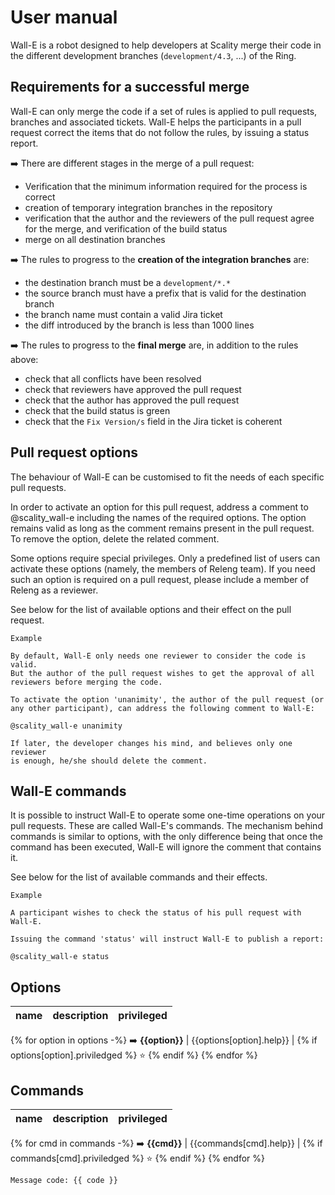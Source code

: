 # User manual #

Wall-E is a robot designed to help developers at Scality merge their code
in the different development branches (`development/4.3`, ...) of the Ring.

## Requirements for a successful merge ##

Wall-E can only merge the code if a set of rules is applied to pull requests,
branches and associated tickets. Wall-E helps the participants in a
pull request correct the items that do not follow the rules, by issuing a
status report.

:arrow_right: There are different stages in the merge of a pull request:

* Verification that the minimum information required for the process is
  correct
* creation of temporary integration branches in the repository
* verification that the author and the reviewers of the pull request
  agree for the merge, and verification of the build status
* merge on all destination branches

:arrow_right: The rules to progress to the **creation of the integration branches** are:

* the destination branch must be a `development/*.*`
* the source branch must have a prefix that is valid for the destination
  branch
* the branch name must contain a valid Jira ticket
* the diff introduced by the branch is less than 1000 lines


:arrow_right: The rules to progress to the **final merge** are, in addition to the rules
   above:

* check that all conflicts have been resolved
* check that reviewers have approved the pull request
* check that the author has approved the pull request
* check that the build status is green
* check that the `Fix Version/s` field in the Jira ticket is coherent

## Pull request options ##

The behaviour of Wall-E can be customised to fit the needs of each specific
pull requests.

In order to activate an option for this pull request, address a comment to
@scality_wall-e including the names of the required options. The option remains
valid as long as the comment remains present in the pull request. To remove the
option, delete the related comment.

Some options require special privileges. Only a predefined list of users can
activate these options (namely, the members of Releng team). If you need such
an option is required on a pull request, please include a member of Releng as
a reviewer.

See below for the list of available options and their effect on the
pull request.

    Example

    By default, Wall-E only needs one reviewer to consider the code is valid.
    But the author of the pull request wishes to get the approval of all
    reviewers before merging the code.

    To activate the option 'unanimity', the author of the pull request (or
    any other participant), can address the following comment to Wall-E:

    @scality_wall-e unanimity

    If later, the developer changes his mind, and believes only one reviewer
    is enough, he/she should delete the comment.

## Wall-E commands ##

It is possible to instruct Wall-E to operate some one-time operations on your
pull requests. These are called Wall-E's commands. The mechanism behind
commands is similar to options, with the only difference being that once the
command has been executed, Wall-E will ignore the comment that contains it.

See below for the list of available commands and their effects.

    Example

    A participant wishes to check the status of his pull request with Wall-E.

    Issuing the command 'status' will instruct Wall-E to publish a report:

    @scality_wall-e status

## Options ##

name   | description  | privileged
------ | ------------ | ------------
{% for option in options -%}
:arrow_right: **{{option}}** | {{options[option].help}} | {% if options[option].priviledged %} :star: {% endif %}
{% endfor %}

## Commands ##

name   | description  | privileged
------ | ------------ | ------------
{% for cmd in commands -%}
:arrow_right: **{{cmd}}** | {{commands[cmd].help}} | {% if commands[cmd].priviledged %} :star: {% endif %}
{% endfor %}

`Message code: {{ code }}`
